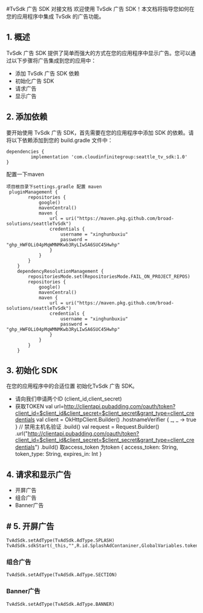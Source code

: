 #TvSdk 广告 SDK 对接文档
欢迎使用 TvSdk 广告 SDK！本文档将指导您如何在您的应用程序中集成 TvSdk 的广告功能。

## 1. 概述

TvSdk 广告 SDK 提供了简单而强大的方式在您的应用程序中显示广告。您可以通过以下步骤将广告集成到您的应用中：

- 添加 TvSdk 广告 SDK 依赖
- 初始化广告 SDK
- 请求广告
- 显示广告

## 2. 添加依赖

要开始使用 TvSdk 广告 SDK，首先需要在您的应用程序中添加 SDK 的依赖。请将以下依赖添加到您的
build.gradle 文件中：

    dependencies {
             implementation 'com.cloudinfinitegroup:seattle_tv_sdk:1.0'
    }

配置一下maven

    项目根目录下settings.gradle 配置 maven
     pluginManagement {
            repositories {
                google()
                mavenCentral()
                maven {
                    url = uri("https://maven.pkg.github.com/broad-solutions/seattleTvSdk")
                    credentials {
                        username = "xinghunbuxiu"
                        password = "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"
                    }
                }
            }
        }
        dependencyResolutionManagement {
            repositoriesMode.set(RepositoriesMode.FAIL_ON_PROJECT_REPOS)
            repositories {
                google()
                mavenCentral()
                maven {
                    url = uri("https://maven.pkg.github.com/broad-solutions/seattleTvSdk")
                    credentials {
                        username = "xinghunbuxiu"
                        password = "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"
                    }
                }
            }
        }

## 3. 初始化 SDK

在您的应用程序中的合适位置 初始化TvSdk 广告 SDK。

- 请向我们申请两个ID (client_id,client_secret)
- 获取TOKEN
  val
  url=http://clientapi.pubadding.com/oauth/token?client_id=$client_id&client_secret=$client_secret&grant_type=client_credentials
  val client = OkHttpClient.Builder()
  .hostnameVerifier { _, _ -> true } // 禁用主机名验证
  .build()
  val request = Request.Builder()
  .url("http://clientapi.pubadding.com/oauth/token?client_id=$client_id&client_secret=$client_secret&grant_type=client_credentials")
  .build()
  取access_token 为token
  {
  access_token: String,
  token_type: String,
  expires_in: Int
  }

## 4. 请求和显示广告

- 开屏广告
- 组合广告
- Banner广告

## # 5. 开屏广告

    TvAdSdk.setAdType(TvAdSdk.AdType.SPLASH)
    TvAdSdk.sdkStart(_this,"",R.id.SplashAdContaniner,GlobalVariables.token,_this.packageName,R.drawable.splash)

### 组合广告

    TvAdSdk.setAdType(TvAdSdk.AdType.SECTION)

### Banner广告

`TvAdSdk.setAdType(TvAdSdk.AdType.BANNER)`


